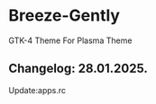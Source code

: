 # Breeze-Gently
GTK-4 Theme For Plasma Theme

Changelog: 28.01.2025.
----------------------

Update:apps.rc
